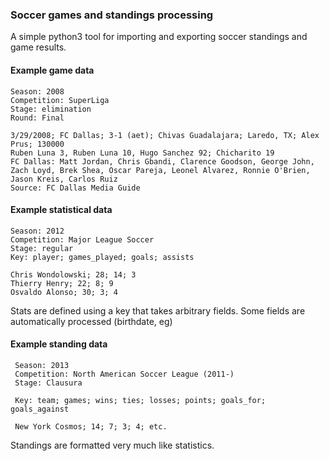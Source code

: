 ### Soccer games and standings processing

A simple python3 tool for importing and exporting soccer standings and game results.

#### Example game data

    Season: 2008
    Competition: SuperLiga
    Stage: elimination
    Round: Final

    3/29/2008; FC Dallas; 3-1 (aet); Chivas Guadalajara; Laredo, TX; Alex Prus; 130000
    Ruben Luna 3, Ruben Luna 10, Hugo Sanchez 92; Chicharito 19
    FC Dallas: Matt Jordan, Chris Gbandi, Clarence Goodson, George John, Zach Loyd, Brek Shea, Oscar Pareja, Leonel Alvarez, Ronnie O'Brien, Jason Kreis, Carlos Ruiz
    Source: FC Dallas Media Guide


#### Example statistical data

    Season: 2012
    Competition: Major League Soccer
    Stage: regular
    Key: player; games_played; goals; assists

    Chris Wondolowski; 28; 14; 3
    Thierry Henry; 22; 8; 9
    Osvaldo Alonso; 30; 3; 4


Stats are defined using a key that takes arbitrary fields. 
Some fields are automatically processed (birthdate, eg)


#### Example standing data

     Season: 2013
     Competition: North American Soccer League (2011-)
     Stage: Clausura

     Key: team; games; wins; ties; losses; points; goals_for; goals_against
     
     New York Cosmos; 14; 7; 3; 4; etc.


Standings are formatted very much like statistics.